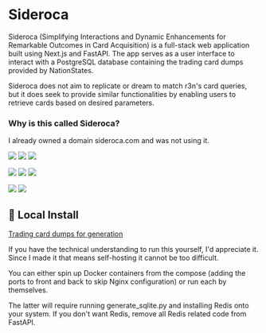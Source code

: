 # Sideroca

Sideroca (Simplifying Interactions and Dynamic Enhancements for Remarkable Outcomes in Card Acquisition) is a full-stack web application built using Next.js and FastAPI. The app serves as a user interface to interact with a PostgreSQL database containing the trading card dumps provided by NationStates.

Sideroca does not aim to replicate or dream to match r3n's card queries, but it does seek to provide similar functionalities by enabling users to retrieve cards based on desired parameters.

### Why is this called Sideroca?
I already owned a domain sideroca.com and was not using it.

<img src="https://img.shields.io/badge/tailwindcss-%2338B2AC.svg?style=for-the-badge&logo=tailwind-css&logoColor=white"> <img src="https://img.shields.io/badge/Next-black?style=for-the-badge&logo=next.js&logoColor=white"> <img src="https://img.shields.io/badge/typescript-%23007ACC.svg?style=for-the-badge&logo=typescript&logoColor=white">

<img src="https://img.shields.io/badge/postgres-%23316192.svg?style=for-the-badge&logo=postgresql&logoColor=white"> <img src="https://img.shields.io/badge/redis-%23DD0031.svg?style=for-the-badge&logo=redis&logoColor=white"> <img src="https://img.shields.io/badge/FastAPI-005571?style=for-the-badge&logo=fastapi">

<img src="https://img.shields.io/badge/docker-%230db7ed.svg?style=for-the-badge&logo=docker&logoColor=white"> <img src="https://img.shields.io/badge/github%20actions-%232671E5.svg?style=for-the-badge&logo=githubactions&logoColor=white">

## 🔧 Local Install

[Trading card dumps for generation](https://www.nationstates.net/pages/api.html)

If you have the technical understanding to run this yourself, I'd appreciate it. Since I made it that means self-hosting it cannot be too difficult.

You can either spin up Docker containers from the compose (adding the ports to front and back to skip Nginx configuration) or run each by themselves.

The latter will require running generate_sqlite.py and installing Redis onto your system. If you don't want Redis, remove all Redis related code from FastAPI.